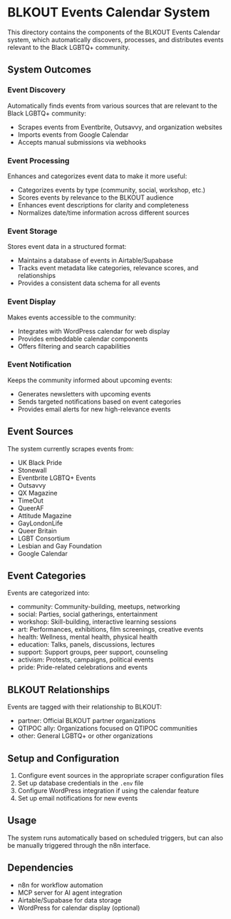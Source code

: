 # BLKOUT Events Calendar System

This directory contains the components of the BLKOUT Events Calendar system, which automatically discovers, processes, and distributes events relevant to the Black LGBTQ+ community.

## System Outcomes

### Event Discovery
Automatically finds events from various sources that are relevant to the Black LGBTQ+ community:
- Scrapes events from Eventbrite, Outsavvy, and organization websites
- Imports events from Google Calendar
- Accepts manual submissions via webhooks

### Event Processing
Enhances and categorizes event data to make it more useful:
- Categorizes events by type (community, social, workshop, etc.)
- Scores events by relevance to the BLKOUT audience
- Enhances event descriptions for clarity and completeness
- Normalizes date/time information across different sources

### Event Storage
Stores event data in a structured format:
- Maintains a database of events in Airtable/Supabase
- Tracks event metadata like categories, relevance scores, and relationships
- Provides a consistent data schema for all events

### Event Display
Makes events accessible to the community:
- Integrates with WordPress calendar for web display
- Provides embeddable calendar components
- Offers filtering and search capabilities

### Event Notification
Keeps the community informed about upcoming events:
- Generates newsletters with upcoming events
- Sends targeted notifications based on event categories
- Provides email alerts for new high-relevance events

## Event Sources

The system currently scrapes events from:
- UK Black Pride
- Stonewall
- Eventbrite LGBTQ+ Events
- Outsavvy
- QX Magazine
- TimeOut
- QueerAF
- Attitude Magazine
- GayLondonLife
- Queer Britain
- LGBT Consortium
- Lesbian and Gay Foundation
- Google Calendar

## Event Categories

Events are categorized into:
- community: Community-building, meetups, networking
- social: Parties, social gatherings, entertainment
- workshop: Skill-building, interactive learning sessions
- art: Performances, exhibitions, film screenings, creative events
- health: Wellness, mental health, physical health
- education: Talks, panels, discussions, lectures
- support: Support groups, peer support, counseling
- activism: Protests, campaigns, political events
- pride: Pride-related celebrations and events

## BLKOUT Relationships

Events are tagged with their relationship to BLKOUT:
- partner: Official BLKOUT partner organizations
- QTIPOC ally: Organizations focused on QTIPOC communities
- other: General LGBTQ+ or other organizations

## Setup and Configuration

1. Configure event sources in the appropriate scraper configuration files
2. Set up database credentials in the `.env` file
3. Configure WordPress integration if using the calendar feature
4. Set up email notifications for new events

## Usage

The system runs automatically based on scheduled triggers, but can also be manually triggered through the n8n interface.

## Dependencies

- n8n for workflow automation
- MCP server for AI agent integration
- Airtable/Supabase for data storage
- WordPress for calendar display (optional)
